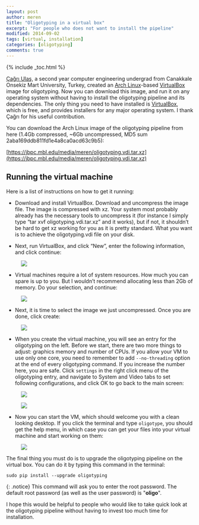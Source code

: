 ```yaml
---
layout: post
author: meren
title: "Oligotyping in a virtual box"
excerpt: "For people who does not want to install the pipeline"
modified: 2014-09-02
tags: [virtual, installation]
categories: [oligotyping]
comments: true
---
```


{% include _toc.html %}

[Çağrı Ulaş](http://about.me/cagriulas), a second year computer engineering undergrad from Canakkale Onsekiz Mart University, Turkey, created an [Arch Linux](https://www.archlinux.org/)-based [VirtualBox](https://www.virtualbox.org/) image for oligotyping. Now you can download this image, and run it on any operating system without having to install the oligotyping pipeline and its dependencies. The only thing you need to have installed is [VirtualBox](https://www.virtualbox.org/), which is free, and provides installers for any major operating system. I thank Çağrı for his useful contribution.

You can download the Arch Linux image of the oligotyping pipeline from here (1.4Gb compressed, ~6Gb uncompressed, MD5 sum 2aba169ddb811fd1e4a8ca0acd63c9b5):

[https://jbpc.mbl.edu/media/meren/oligotyping.vdi.tar.xz](https://jbpc.mbl.edu/media/meren/oligotyping.vdi.tar.xz)

## Running the virtual machine

Here is a list of instructions on how to get it running:

* Download and install VirtualBox. Download and uncompress the image file. The image is compressed with xz. Your system most probably already has the necessary tools to uncompress it (for instance I simply type “tar xvf oligotyping.vdi.tar.xz” and it works), but if not, it shouldn’t be hard to get xz working for you as it is pretty standard. What you want is to achieve the oligotyping.vdi file on your disk.

* Next, run VirtualBox, and click “New”, enter the following information, and click continue:

<figure>
	<a href="{{ site.url }}/images/oligotyping/vm-01.png"><img src="{{ site.url }}/images/oligotyping/vm-01.png"></a>
</figure>

* Virtual machines require a lot of system resources. How much you can spare is up to you. But I wouldn’t recommend allocating less than 2Gb of memory. Do your selection, and continue:

<figure>
	<a href="{{ site.url }}/images/oligotyping/vm-02.png"><img src="{{ site.url }}/images/oligotyping/vm-02.png"></a>
</figure>

* Next, it is time to select the image we just uncompressed. Once you are done, click create:

<figure>
	<a href="{{ site.url }}/images/oligotyping/vm-03.png"><img src="{{ site.url }}/images/oligotyping/vm-03.png"></a>
</figure>

* When you create the virtual machine, you will see an entry for the oligotyping on the left. Before we start, there are two more things to adjust: graphics memory and number of CPUs. If you allow your VM to use only one core, you need to remember to add `--no-threading` option at the end of every oligotyping command. If you increase the number here, you are safe. Click `settings` in the right click menu of the oligotyping entry, and navigate to System and Video tabs to set following configurations, and click OK to go back to the main screen:


<figure>
	<a href="{{ site.url }}/images/oligotyping/vm-04.png"><img src="{{ site.url }}/images/oligotyping/vm-04.png"></a>
</figure>

<figure>
	<a href="{{ site.url }}/images/oligotyping/vm-05.png"><img src="{{ site.url }}/images/oligotyping/vm-05.png"></a>
</figure>

* Now you can start the VM, which should welcome you with a clean looking desktop. If you click the terminal and type `oligotype`, you should get the help menu, in which case you can get your files into your virtual machine and start working on them:


<figure>
	<a href="{{ site.url }}/images/oligotyping/vm-06.png"><img src="{{ site.url }}/images/oligotyping/vm-06.png"></a>
</figure>

The final thing you must do is to upgrade the oligotyping pipeline on the virtual box. You can do it by typing this command in the terminal:

    sudo pip install --upgrade oligotyping

{: .notice}
This command will ask you to enter the root password. The default root password (as well as the user password) is "**oligo**".

 

I hope this would be helpful to people who would like to take quick look at the oligotyping pipeline without having to invest too much time for installation.
